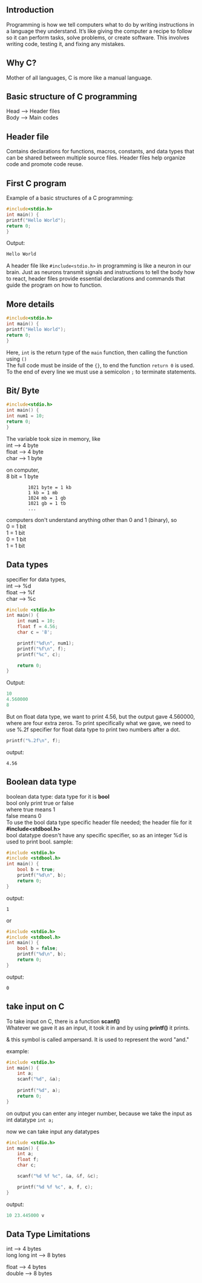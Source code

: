 ## Introduction
Programming is how we tell computers what to do by writing instructions in a language they understand. It’s like giving the computer a recipe to follow so it can perform tasks, solve problems, or create software. This involves writing code, testing it, and fixing any mistakes.

## Why C?
Mother of all languages, C is more like a manual language.

## Basic structure of C programming  
Head --> Header files  
Body --> Main codes

## Header file
Contains declarations for functions, macros, constants, and data types that can be shared between multiple source files. Header files help organize code and promote code reuse.

## First C program 
Example of a basic structures of a C programming:
```c
#include<stdio.h>
int main() {
printf("Hello World");
return 0;
}
```

Output: 
```c
Hello World
```

A header file like ```#include<stdio.h>``` in programming is like a neuron in our brain. Just as neurons transmit signals and instructions to tell the body how to react, header files provide essential declarations and commands that guide the program on how to function.

## More details
```c
#include<stdio.h>
int main() {
printf("Hello World");
return 0;
}
```
Here, ```int``` is the return type of the ```main``` function, then calling the function using ```()```  
The full code must be inside of the ```{}```, to end the function ```return 0``` is used. To the end of every line we must use a semicolon ```;``` to terminate statements.

## Bit/ Byte
```c
#include<stdio.h>
int main() {
int num1 = 10;
return 0;
}
```
The 
variable took size in memory, like  
int --> 4 byte  
float --> 4  byte  
char --> 1 byte  

on computer,   
            8 bit = 1 byte  
            
            1021 byte = 1 kb  
            1 kb = 1 mb  
            1024 mb = 1 gb  
            1021 gb = 1 tb  
            ...  
computers don't understand anything other than 0 and 1 (binary), so  
0 = 1 bit  
1 = 1 bit  
0 = 1 bit  
1 = 1 bit  

## Data types
specifier for data types,  
int --> %d  
float --> %f  
char --> %c  

```c
#include <stdio.h>
int main() {
    int num1 = 10;
    float f = 4.56;
    char c = '8';

    printf("%d\n", num1);
    printf("%f\n", f);
    printf("%c", c);

    return 0;
}
```

Output:
```c
10
4.560000
8
```

But on float data type, we want to print 4.56, but the output gave 4.560000, where are four extra zeros. To print specifically
what we gave, we need to use %.2f specifier for float data type to print two numbers after a dot. 
```c
printf("%.2f\n", f);
```
output:
```
4.56
```
## Boolean data type
boolean data type: data type for it is **bool**  
bool only print true or false  
where true means 1  
      false means 0  
To use the bool data type specific header file needed; the header file for it **#include<stdbool.h>**  
bool datatype doesn't have any specific specifier, so as an integer %d is used to print bool.
sample:  
```c
#include <stdio.h>
#include <stdbool.h>
int main() {
    bool b = true;
    printf("%d\n", b);
    return 0;
}
```
output:
```
1
```
or
```c
#include <stdio.h>
#include <stdbool.h>
int main() {
    bool b = false;
    printf("%d\n", b);
    return 0;
}
```
output:
```
0
```
## take input on C
To take input on C, there is a function **scanf()**  
Whatever we gave it as an input, it took it in and by using **printf()** it prints.

& this symbol is called ampersand. It is used to represent the word "and."

example:
```c
#include <stdio.h>
int main() {
    int a;
    scanf("%d", &a);
    
    printf("%d", a);
    return 0;
}
```
on output you can enter any integer number, because we take the input as int datatype ``` int a; ```  

now we can take input any datatypes  
```c
#include <stdio.h>
int main() {
    int a;
    float f;
    char c;

    scanf("%d %f %c", &a, &f, &c);

    printf("%d %f %c", a, f, c);
}
```
output: 
```c
10 23.445000 v
```


## Data Type Limitations 
int --> 4 bytes  
long long int --> 8 bytes  

float --> 4 bytes  
double --> 8 bytes  

